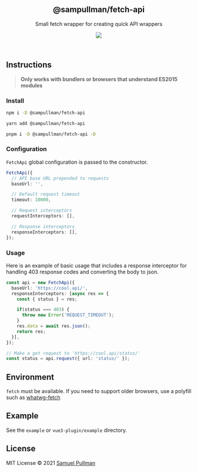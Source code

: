 <h2 align='center'>@sampullman/fetch-api</h2>

<p align='center'>Small fetch wrapper for creating quick API wrappers</p>

<p align='center'>
<a href='https://www.npmjs.com/package/@sampullman/fetch-api'>
  <img src='https://img.shields.io/npm/v/@sampullman/fetch-api?color=222&style=flat-square'>
</a>
</p>

<br>

## Instructions

> **Only works with bundlers or browsers that understand ES2015 modules**

### Install

```bash
npm i -D @sampullman/fetch-api
```

```bash
yarn add @sampullman/fetch-api
```

```bash
pnpm i -D @sampullman/fetch-api -D
```

###


### Configuration

`FetchApi` global configuration is passed to the constructor.

```ts
FetchApi({
  // API base URL prepended to requests
  baseUrl: '',

  // Default request timeout
  timeout: 10000,

  // Request interceptors
  requestInterceptors: [],

  // Response interceptors
  responseInterceptors: [],
});
```

### Usage

Here is an example of basic usage that includes a response interceptor for handling 403 response codes and converting the body to json.

```ts
const api = new FetchApi({
  baseUrl: 'https://cool.api/',
  responseInterceptors: [async res => {
    const { status } = res;

    if(status === 403) {
      throw new Error('REQUEST_TIMEOUT');
    }
    res.data = await res.json();
    return res;
  }],
});

// Make a get request to 'https://cool.api/status/'
const status = api.request({ url: 'status/' });
```

## Environment

`fetch` must be available. If you need to support older browsers, use a polyfill such as [whatwg-fetch](https://github.com/github/fetch)

## Example

See the `example` or `vue3-plugin/example` directory.

## License

MIT License © 2021 [Samuel Pullman](https://github.com/sampullman)
